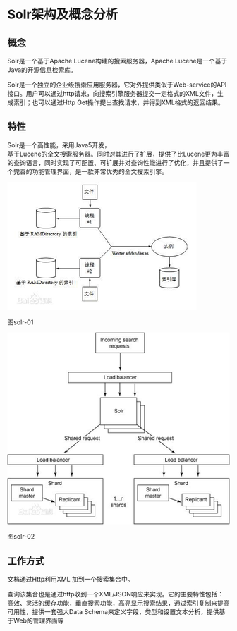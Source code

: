 # Solr架构及概念分析

## 概念

Solr是一个基于Apache Lucene构建的搜索服务器，Apache Lucene是一个基于Java的开源信息检索库。

Solr是一个独立的企业级搜索应用服务器，它对外提供类似于Web-service的API接口。用户可以通过http请求，向搜索引擎服务器提交一定格式的XML文件，生成索引；也可以通过Http Get操作提出查找请求，并得到XML格式的返回结果。

## 特性

Solr是一个高性能，采用Java5开发，  
基于Lucene的全文搜索服务器。同时对其进行了扩展，提供了比Lucene更为丰富的查询语言，同时实现了可配置、可扩展并对查询性能进行了优化，并且提供了一个完善的功能管理界面，是一款非常优秀的全文搜索引擎。

![](/assets/import-solr-01.png)

图solr-01

![](/assets/import-solr-02.png)

图solr-02

## 工作方式

文档通过Http利用XML 加到一个搜索集合中。

查询该集合也是通过http收到一个XML/JSON响应来实现。它的主要特性包括：高效、灵活的缓存功能，垂直搜索功能，高亮显示搜索结果，通过索引复制来提高可用性，提供一套强大Data Schema来定义字段，类型和设置文本分析，提供基于Web的管理界面等




